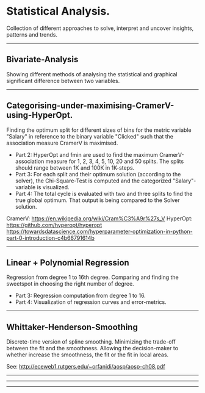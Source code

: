 # Statistical Analysis. 

Collection of different approaches to solve, interpret and uncover insights, patterns and trends. 

------------------------------------------------------------------------------------------------------------------------------
## Bivariate-Analysis

Showing different methods of analysing the statistical and graphical significant difference between two variables. 

------------------------------------------------------------------------------------------------------------------------------
## Categorising-under-maximising-CramerV-using-HyperOpt. 

Finding the optimum split for different sizes of bins for the metric variable "Salary" in reference to the binary variable "Clicked" such that the association measure CramerV is maximised.

- Part 2:	HyperOpt and fmin are used to find the maximum CramerV-association measure for 1, 2, 3, 4, 5, 10, 20 and 50 splits. The splits should range between 1K and 100K in 1K-steps.
- Part 3:	For each split and their optimum solution (according to the solver), the Chi-Square-Test is computed and the categorized "Salary"-variable is visualized.
- Part 4:	The total cycle is evaluated with two and three splits to find the true global optimum. That output is being compared to the Solver solution.

CramerV:	https://en.wikipedia.org/wiki/Cram%C3%A9r%27s_V
HyperOpt:	https://github.com/hyperopt/hyperopt
			https://towardsdatascience.com/hyperparameter-optimization-in-python-part-0-introduction-c4b66791614b

------------------------------------------------------------------------------------------------------------------------------

## Linear + Polynomial Regression

Regression from degree 1 to 16th degree. Comparing and finding the sweetspot in choosing the right number of degree.

 - Part 3:	Regression computation from degree 1 to 16.
 - Part 4:	Visualization of regression curves and error-metrics.
------------------------------------------------------------------------------------------------------------------------------

## Whittaker-Henderson-Smoothing

Discrete-time version of spline smoothing. Minimizing the trade-off between the fit and the smoothness. 
Allowing the decision-maker to whether increase the smoothness, the fit or the fit in local areas.

See: http://eceweb1.rutgers.edu/~orfanidi/aosp/aosp-ch08.pdf

------------------------------------------------------------------------------------------------------------------------------

------------------------------------------------------------------------------------------------------------------------------

------------------------------------------------------------------------------------------------------------------------------
